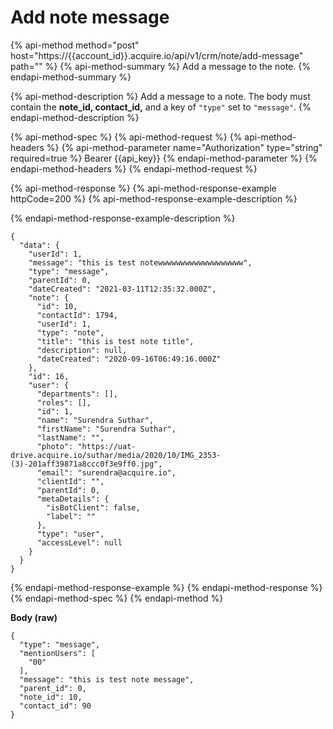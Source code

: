 # Add note message

{% api-method method="post" host="https://{{account\_id}}.acquire.io/api/v1/crm/note/add-message" path="" %}
{% api-method-summary %}
Add a message to the note.
{% endapi-method-summary %}

{% api-method-description %}
Add a message to a note. The body must contain the **note\_id, contact\_id,** and a key of `"type"` set to `"message"`.
{% endapi-method-description %}

{% api-method-spec %}
{% api-method-request %}
{% api-method-headers %}
{% api-method-parameter name="Authorization" type="string" required=true %}
Bearer {{api\_key}}
{% endapi-method-parameter %}
{% endapi-method-headers %}
{% endapi-method-request %}

{% api-method-response %}
{% api-method-response-example httpCode=200 %}
{% api-method-response-example-description %}

{% endapi-method-response-example-description %}

```
{
  "data": {
    "userId": 1,
    "message": "this is test notewwwwwwwwwwwwwwwwwww",
    "type": "message",
    "parentId": 0,
    "dateCreated": "2021-03-11T12:35:32.000Z",
    "note": {
      "id": 10,
      "contactId": 1794,
      "userId": 1,
      "type": "note",
      "title": "this is test note title",
      "description": null,
      "dateCreated": "2020-09-16T06:49:16.000Z"
    },
    "id": 16,
    "user": {
      "departments": [],
      "roles": [],
      "id": 1,
      "name": "Surendra Suthar",
      "firstName": "Surendra Suthar",
      "lastName": "",
      "photo": "https://uat-drive.acquire.io/suthar/media/2020/10/IMG_2353-(3)-201aff39871a8ccc0f3e9ff0.jpg",
      "email": "surendra@acquire.io",
      "clientId": "",
      "parentId": 0,
      "metaDetails": {
        "isBotClient": false,
        "label": ""
      },
      "type": "user",
      "accessLevel": null
    }
  }
}
```
{% endapi-method-response-example %}
{% endapi-method-response %}
{% endapi-method-spec %}
{% endapi-method %}

**Body \(raw\)**

```text
{
  "type": "message",
  "mentionUsers": [
    "00"
  ],
  "message": "this is test note message",
  "parent_id": 0,
  "note_id": 10,
  "contact_id": 90
}
```

